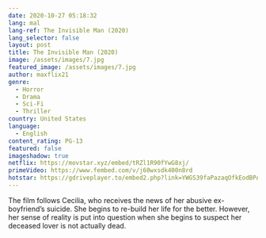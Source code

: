 ```yaml
---
date: 2020-10-27 05:18:32
lang: mal
lang-ref: The Invisible Man (2020)
lang_selector: false
layout: post
title: The Invisible Man (2020)
image: /assets/images/7.jpg
featured_image: /assets/images/7.jpg
author: maxflix21
genre:
  - Horror
  - Drama
  - Sci-Fi
  - Thriller
country: United States
language:
  - English
content_rating: PG-13
featured: false
imageshadow: true
netflix: https://movstar.xyz/embed/tRZl1R90fYwG8xj/
primeVideo: https://www.fembed.com/v/j60wxsdk400n8rd
hotstar: https://gdriveplayer.to/embed2.php?link=YWGS39faPazaqOfkEodBPAHJRsxkuAaWTBAgH823SyeuGoiQqCXypRnLFWGBYRs0%252BXXY1psmrLd4Y%252BqQdWwf5eeQE%252FmtB0bW3D5BZnBjfOAnKOoYhAkPPrm9SG5JfvZDZV7fFf4EtrDg0cB%252B9zbf6to8S6OS7XXj1%252FZTn1LpgzruIVibt7bKskuYSpAZlvk4I%253D
---
```

The film follows Cecilia, who receives the news of her abusive ex-boyfriend’s suicide. She begins to re-build her life for the better. However, her sense of reality is put into question when she begins to suspect her deceased lover is not actually dead.